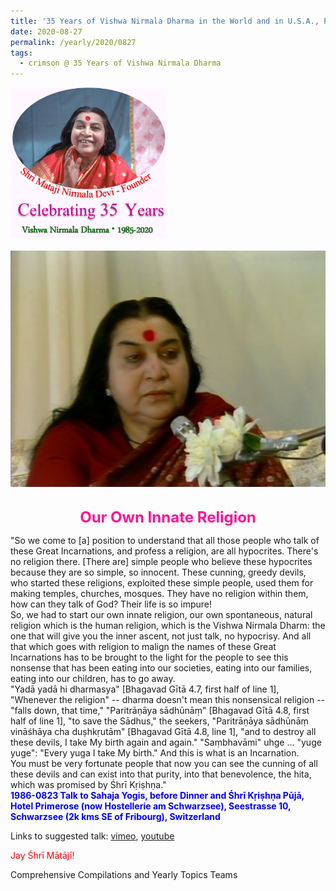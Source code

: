 ```yaml
---
title: '35 Years of Vishwa Nirmala Dharma in the World and in U.S.A., Post 15'
date: 2020-08-27
permalink: /yearly/2020/0827
tags:
  - crimson @ 35 Years of Vishwa Nirmala Dharma
---
```


<div style="text-align: left"><img src="/images/Celebrating35YearsVishwaNirmalaDharma.png" width="250" /></div><br>

<div style="text-align: center"><img src="/images/image488.png" /></div>

<br>
<p style="color:DeepPink; text-align:center">
<font size="+2"><b>Our Own Innate Religion</b><br></font>
</p>

<p>
"So we come to [a] position to understand that all those people who talk of these Great Incarnations, and profess a religion, are all hypocrites. There's no religion there. [There are] simple people who believe these hypocrites because they are so simple, so innocent. These cunning, greedy devils, who started these religions, exploited these simple people, used them for making temples, churches, mosques. They have no religion within them, how can they talk of God? Their life is so impure!<br>
So, we had to start our own innate religion, our own spontaneous, natural religion which is the human religion, which is the Vishwa Nirmala Dharm: the one that will give you the inner ascent, not just talk, no hypocrisy. And all that which goes with religion to malign the names of these Great Incarnations has to be brought to the light for the people to see this nonsense that has been eating into our societies, eating into our families, eating into our children, has to go away.<br>
"Yadā yadā hi dharmasya" [Bhagavad Gītā 4.7, first half of line 1], "Whenever the religion" -- dharma doesn't mean this nonsensical religion -- "falls down, that time," "Paritrāṇāya sādhūnāṃ" [Bhagavad Gītā 4.8, first half of line 1], "to save the Sādhus," the seekers, "Paritrāṇāya sādhūnāṃ vināśhāya cha duṣhkṛutām" [Bhagavad Gītā 4.8, line 1], "and to destroy all these devils, I take My birth again and again." "Saṃbhavāmi" uhge ... "yuge yuge": "Every yuga I take My birth." And this is what is an Incarnation.<br>
You must be very fortunate people that now you can see the cunning of all these devils and can exist into that purity, into that benevolence, the hita, which was promised by Śhrī Kṛiṣhṇa."<br>
<font color="blue"><b>1986-0823 Talk to Sahaja Yogis, before Dinner and Śhrī Kṛiṣhṇa Pūjā, Hotel Primerose (now Hostellerie am Schwarzsee), Seestrasse 10, Schwarzsee (2k kms SE of Fribourg), Switzerland</b></font><br>
</p>

Links to suggested talk: <a href="https://vimeo.com/311934830"> vimeo</a>, <a href="https://www.youtube.com/watch?v=J9SejigvRXQ"> youtube</a><br>

<p style="color:red;">Jay Śhrī Mātājī!<br></p>

Comprehensive Compilations and Yearly Topics Teams